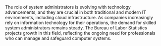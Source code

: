 The role of system administrators is evolving with technology advancements, and they are crucial in both traditional and modern IT environments, including cloud infrastructure.
As companies increasingly rely on information technology for their operations, the demand for skilled system administrators remains steady. The Bureau of Labor Statistics projects growth in this field, reflecting the ongoing need for professionals who can manage and safeguard computer systems.